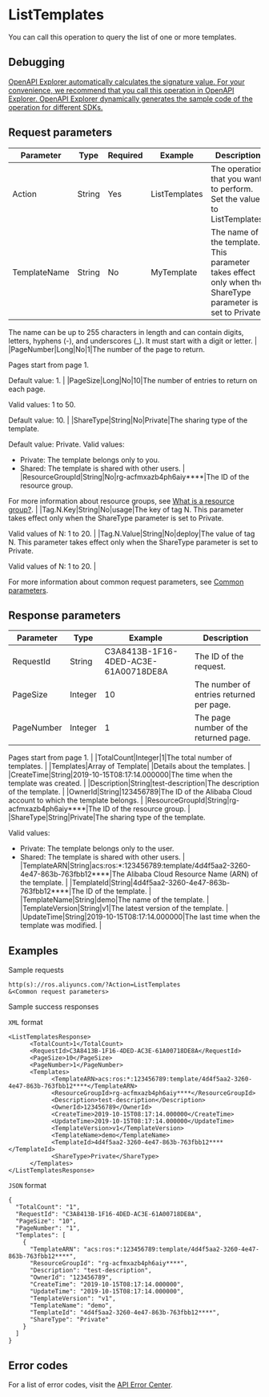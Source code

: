 # ListTemplates

You can call this operation to query the list of one or more templates.

## Debugging

[OpenAPI Explorer automatically calculates the signature value. For your convenience, we recommend that you call this operation in OpenAPI Explorer. OpenAPI Explorer dynamically generates the sample code of the operation for different SDKs.](https://api.aliyun.com/#product=ROS&api=ListTemplates&type=RPC&version=2019-09-10)

## Request parameters

|Parameter|Type|Required|Example|Description|
|---------|----|--------|-------|-----------|
|Action|String|Yes|ListTemplates|The operation that you want to perform. Set the value to ListTemplates. |
|TemplateName|String|No|MyTemplate|The name of the template. This parameter takes effect only when the ShareType parameter is set to Private.

 The name can be up to 255 characters in length and can contain digits, letters, hyphens \(-\), and underscores \(\_\). It must start with a digit or letter. |
|PageNumber|Long|No|1|The number of the page to return.

 Pages start from page 1.

 Default value: 1. |
|PageSize|Long|No|10|The number of entries to return on each page.

 Valid values: 1 to 50.

 Default value: 10. |
|ShareType|String|No|Private|The sharing type of the template.

 Default value: Private. Valid values:

 -   Private: The template belongs only to you.
-   Shared: The template is shared with other users. |
|ResourceGroupId|String|No|rg-acfmxazb4ph6aiy\*\*\*\*|The ID of the resource group.

 For more information about resource groups, see [What is a resource group?](~~94475~~). |
|Tag.N.Key|String|No|usage|The key of tag N. This parameter takes effect only when the ShareType parameter is set to Private.

 Valid values of N: 1 to 20. |
|Tag.N.Value|String|No|deploy|The value of tag N. This parameter takes effect only when the ShareType parameter is set to Private.

 Valid values of N: 1 to 20. |

For more information about common request parameters, see [Common parameters](~~131957~~).

## Response parameters

|Parameter|Type|Example|Description|
|---------|----|-------|-----------|
|RequestId|String|C3A8413B-1F16-4DED-AC3E-61A00718DE8A|The ID of the request. |
|PageSize|Integer|10|The number of entries returned per page. |
|PageNumber|Integer|1|The page number of the returned page.

 Pages start from page 1. |
|TotalCount|Integer|1|The total number of templates. |
|Templates|Array of Template| |Details about the templates. |
|CreateTime|String|2019-10-15T08:17:14.000000|The time when the template was created. |
|Description|String|test-description|The description of the template. |
|OwnerId|String|123456789|The ID of the Alibaba Cloud account to which the template belongs. |
|ResourceGroupId|String|rg-acfmxazb4ph6aiy\*\*\*\*|The ID of the resource group. |
|ShareType|String|Private|The sharing type of the template.

 Valid values:

 -   Private: The template belongs only to the user.
-   Shared: The template is shared with other users. |
|TemplateARN|String|acs:ros:\*:123456789:template/4d4f5aa2-3260-4e47-863b-763fbb12\*\*\*\*|The Alibaba Cloud Resource Name \(ARN\) of the template. |
|TemplateId|String|4d4f5aa2-3260-4e47-863b-763fbb12\*\*\*\*|The ID of the template. |
|TemplateName|String|demo|The name of the template. |
|TemplateVersion|String|v1|The latest version of the template. |
|UpdateTime|String|2019-10-15T08:17:14.000000|The last time when the template was modified. |

## Examples

Sample requests

```
http(s)://ros.aliyuncs.com/?Action=ListTemplates
&<Common request parameters>
```

Sample success responses

`XML` format

```
<ListTemplatesResponse>
      <TotalCount>1</TotalCount>
      <RequestId>C3A8413B-1F16-4DED-AC3E-61A00718DE8A</RequestId>
      <PageSize>10</PageSize>
      <PageNumber>1</PageNumber>
      <Templates>
            <TemplateARN>acs:ros:*:123456789:template/4d4f5aa2-3260-4e47-863b-763fbb12****</TemplateARN>
            <ResourceGroupId>rg-acfmxazb4ph6aiy****</ResourceGroupId>
            <Description>test-description</Description>
            <OwnerId>123456789</OwnerId>
            <CreateTime>2019-10-15T08:17:14.000000</CreateTime>
            <UpdateTime>2019-10-15T08:17:14.000000</UpdateTime>
            <TemplateVersion>v1</TemplateVersion>
            <TemplateName>demo</TemplateName>
            <TemplateId>4d4f5aa2-3260-4e47-863b-763fbb12****</TemplateId>
            <ShareType>Private</ShareType>
      </Templates>
</ListTemplatesResponse>
```

`JSON` format

```
{
  "TotalCount": "1",
  "RequestId": "C3A8413B-1F16-4DED-AC3E-61A00718DE8A",
  "PageSize": "10",
  "PageNumber": "1",
  "Templates": [
    {
      "TemplateARN": "acs:ros:*:123456789:template/4d4f5aa2-3260-4e47-863b-763fbb12****",
      "ResourceGroupId": "rg-acfmxazb4ph6aiy****",
      "Description": "test-description",
      "OwnerId": "123456789",
      "CreateTime": "2019-10-15T08:17:14.000000",
      "UpdateTime": "2019-10-15T08:17:14.000000",
      "TemplateVersion": "v1",
      "TemplateName": "demo",
      "TemplateId": "4d4f5aa2-3260-4e47-863b-763fbb12****",
      "ShareType": "Private"
    }
  ]
}
```

## Error codes

For a list of error codes, visit the [API Error Center](https://error-center.alibabacloud.com/status/product/ROS).

